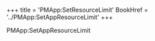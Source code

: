 +++
title = 'PMApp:SetResourceLimit'
BookHref = '../PMApp:SetAppResourceLimit'
+++

PMApp:SetAppResourceLimit
